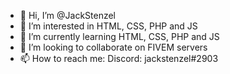 - 👋 Hi, I’m @JackStenzel
- 👀 I’m interested in HTML, CSS, PHP and JS
- 🌱 I’m currently learning HTML, CSS, PHP and JS
- 💞️ I’m looking to collaborate on FIVEM servers
- 📫 How to reach me:  Discord: jackstenzel#2903

<!---
JackStenzel/JackStenzel is a ✨ special ✨ repository because its `README.md` (this file) appears on your GitHub profile.
You can click the Preview link to take a look at your changes.
--->
